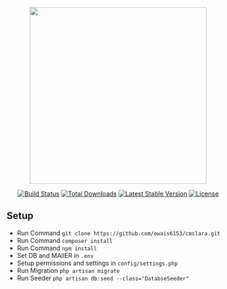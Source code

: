<p align="center"><a href="https://laravel.com" target="_blank"><img src="https://raw.githubusercontent.com/laravel/art/master/logo-lockup/5%20SVG/2%20CMYK/1%20Full%20Color/laravel-logolockup-cmyk-red.svg" width="400"></a></p>

<p align="center">
<a href="https://travis-ci.org/laravel/framework"><img src="https://travis-ci.org/laravel/framework.svg" alt="Build Status"></a>
<a href="https://packagist.org/packages/laravel/framework"><img src="https://img.shields.io/packagist/dt/laravel/framework" alt="Total Downloads"></a>
<a href="https://packagist.org/packages/laravel/framework"><img src="https://img.shields.io/packagist/v/laravel/framework" alt="Latest Stable Version"></a>
<a href="https://packagist.org/packages/laravel/framework"><img src="https://img.shields.io/packagist/l/laravel/framework" alt="License"></a>
</p>

## Setup
 <ul>
    <li>
     Run Command
     <code>git clone https://github.com/owais6153/cmslara.git</code>
    </li>
     <li>
     Run Command
     <code>composer install</code>
    </li>
     <li>
     Run Command
     <code>npm install</code>
    </li>
    <li>
        Set DB and MAIlER in <code>.env</code>
    </li>
    <li>
        Setup permissions and settings in <code>config/settings.php</code>
    </li>    
    <li>
     Run Migration
     <code>php artisan migrate</code>
    </li> 
    <li>
     Run Seeder
     <code>php artisan db:seed --class="DatabseSeeder"</code>
    </li>
 </ul>

